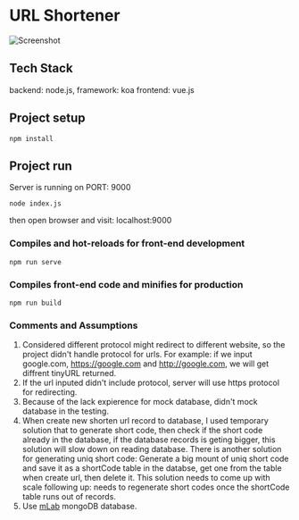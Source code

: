 # URL Shortener
![Screenshot](https://res.cloudinary.com/dq132990i/image/upload/v1573955465/ljulbxjemsqyhjknalcq.png)

## Tech Stack
backend: node.js, framework: koa
frontend: vue.js

## Project setup
```
npm install
```

## Project run
Server is running on PORT: 9000
```
node index.js
```
then open browser and visit: localhost:9000

### Compiles and hot-reloads for front-end development
```
npm run serve
```

### Compiles front-end code and minifies for production
```
npm run build
```

### Comments and Assumptions
1. Considered different protocol might redirect to different website, so the project didn't handle protocol for urls. For example: if we input google.com, https://google.com and http://google.com, we will get diffrent tinyURL returned. 
2. If the url inputed didn't include protocol, server will use https protocol for redirecting. 
3. Because of the lack expierence for mock database, didn't mock database in the testing.
4. When create new shorten url record to database, I used temporary solution that to generate short code, then check if the short code already in the database, if the database records is geting bigger, this solution will slow down on reading database. 
    There is another solution for generating uniq short code: Generate a big mount of uniq short code and save it as a shortCode table in the databse, get one from the table when create url, then delete it. This solution needs to come up with scale following up: needs to regenerate short codes once the shortCode table runs out of records.
5. Use [mLab](https://mlab.com/) mongoDB database.
